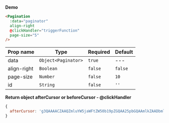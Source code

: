 **Demo**

```html
<Pagination
  :data="paginator"
  align-right
  @clickHandler="triggerFunction"
  page-size="5"
/>
```

| Prop name   | Type                | Required | Default |
| ----------- | ------------------- | -------- | ------- |
| data        | `Object<Paginator>` | `true`   | ---     |
| align-right | `Boolean`           | `false`  | `false` |
| page-size   | `Number`            | `false`  | `10`    |
| id          | `String`            | `false`  | `''`    |

**Return object afterCursor or beforeCursor - @clickHandler**

```js
{
  afterCursor: 'g3QAAAACZAAQZmluYW5jaWFtZW50b19pZGQAA25pbGQAAmlkZAADbmls';
}
```
